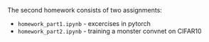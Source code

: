 The second homework consists of two assignments:
* `homework_part1.ipynb` - excercises in pytorch
* `homework_part2.ipynb` - training a monster convnet on CIFAR10

